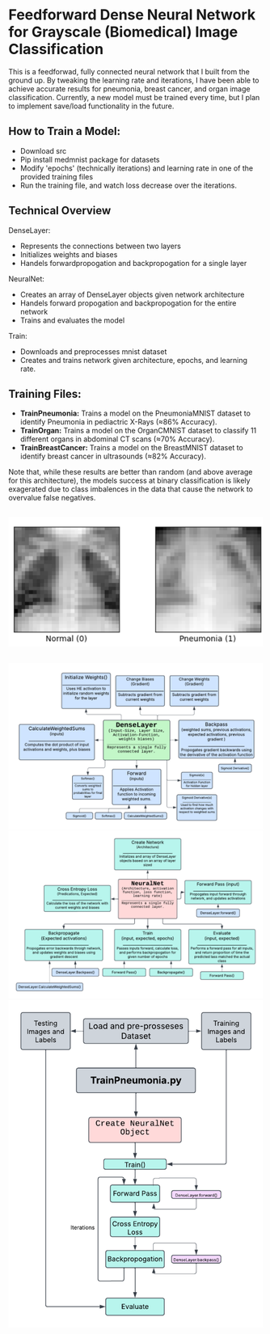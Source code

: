 # **Feedforward Dense Neural Network for Grayscale (Biomedical) Image Classification**


This is a feedforwad, fully connected neural network that I built from the ground up. By tweaking the learning rate and iterations, I have been able to achieve accurate results for pneumonia, breast cancer, and organ image classification. Currently, a new model must be trained every time, but I plan to implement save/load functionality in the future.

## How to Train a Model:
* Download src
* Pip install medmnist package for datasets
* Modify 'epochs' (technically iterations) and learning rate in one of the provided training files
* Run the training file, and watch loss decrease over the iterations.

## Technical Overview
DenseLayer:
* Represents the connections between two layers
* Initializes weights and biases
* Handels forwardpropogation and backpropogation for a single layer

NeuralNet:
* Creates an array of DenseLayer objects given network architecture
* Handels forward propogation and backpropogation for the entire network
* Trains and evaluates the model

Train:
* Downloads and preprocesses mnist dataset
* Creates and trains network given architecture, epochs, and learning rate.

## Training Files:
* **TrainPneumonia:** Trains a model on the PneumoniaMNIST dataset to identify Pneumonia in pediactric X-Rays (≈86% Accuracy).
* **TrainOrgan:** Trains a model on  the OrganCMNIST dataset to classify 11 different organs in abdominal CT scans (≈70% Accuracy).
* **TrainBreastCancer:** Trains a model on the BreastMNIST dataset to identify breast cancer in ultrasounds (≈82% Accuracy).



Note that, while these results are better than random (and above average for this architecture), the models success at binary classification is likely exagerated due to class imbalences in the data that cause the network to overvalue false negatives.
##
##
![alt text](https://github.com/nathanielce24/Feedforward-Neural-Net/blob/main/Flowcharts/PneumImg.png?raw=true)
## 
##
![alt text](https://github.com/nathanielce24/Feedforward-Neural-Net/blob/main/Flowcharts/DenseLayer.png?raw=true)
![alt text](https://github.com/nathanielce24/Feedforward-Neural-Net/blob/main/Flowcharts/NeuralNet-Class.png?raw=true)
![alt text](https://github.com/nathanielce24/Feedforward-Neural-Net/blob/main/Flowcharts/Training-Process.png?raw=true)

